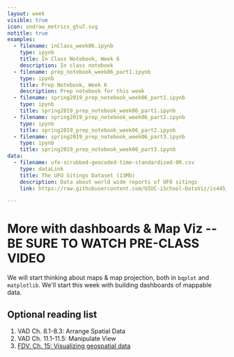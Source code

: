 ```yaml
---
layout: week
visible: true
icon: undraw_metrics_gtu7.svg
notitle: true
examples:
  - filename: inClass_week06.ipynb
    type: ipynb
    title: In Class Notebook, Week 6
    description: In class notebook
  - filename: prep_notebook_week06_part1.ipynb
    type: ipynb
    title: Prep Notebook, Week 6
    description: Prep notebook for this week
  - filename: spring2019_prep_notebook_week06_part1.ipynb
    type: ipynb
    title: spring2019_prep_notebook_week06_part1.ipynb
  - filename: spring2019_prep_notebook_week06_part2.ipynb
    type: ipynb
    title: spring2019_prep_notebook_week06_part2.ipynb
  - filename: spring2019_prep_notebook_week06_part3.ipynb
    type: ipynb
    title: spring2019_prep_notebook_week06_part3.ipynb
data:
  - filename: ufo-scrubbed-geocoded-time-standardized-00.csv
    type: dataLink
    title: The UFO Sitings Dataset (13Mb)
    description: Data about world wide reports of UFO sitings
    link: https://raw.githubusercontent.com/UIUC-iSchool-DataViz/is445_data/main/ufo-scrubbed-geocoded-time-standardized-00.csv

---
```


# More with dashboards & Map Viz -- BE SURE TO WATCH PRE-CLASS VIDEO

We will start thinking about maps & map projection, both in `bqplot` and `matplotlib`.  We'll start this week with building dashboards of mappable data.


## Optional reading list

 1. VAD Ch. 8.1-8.3: Arrange Spatial Data 
 2. VAD Ch. 11.1-11.5: Manipulate View 
 3. <a href="https://serialmentor.com/dataviz/geospatial-data.html">FDV, Ch. 15: Visualizing geospatial data</a>

